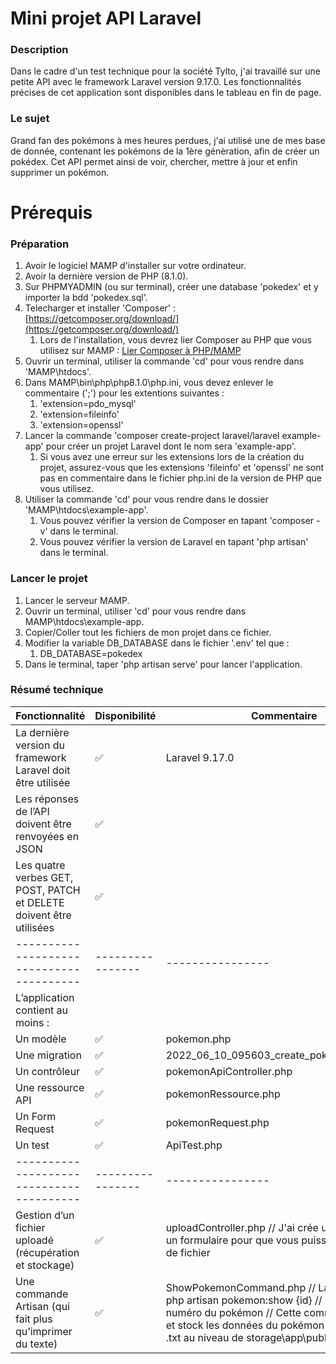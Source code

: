 # Mini projet API Laravel

### Description
Dans le cadre d'un test technique pour la société Tylto, j'ai travaillé sur une petite API avec le framework Laravel version 9.17.0. Les fonctionnalités précises de cet application sont disponibles dans le tableau en fin de page.

### Le sujet
Grand fan des pokémons à mes heures perdues, j'ai utilisé une de mes base de donnée, contenant les pokémons de la 1ère génèration, afin de créer un pokédex. Cet API permet ainsi de voir, chercher, mettre à jour et enfin supprimer un pokémon.

# Prérequis 

### Préparation
1. Avoir le logiciel MAMP d'installer sur votre ordinateur.
2. Avoir la dernière version de PHP (8.1.0).
3. Sur PHPMYADMIN (ou sur terminal), créer une database 'pokedex' et y importer la bdd 'pokedex.sql'.
4. Telecharger et installer 'Composer' : [https://getcomposer.org/download/](https://getcomposer.org/download/)
   1. Lors de l'installation, vous devrez lier Composer au PHP que vous utilisez sur MAMP : [Lier Composer à PHP/MAMP](https://documentation.mamp.info/en/MAMP-PRO-Windows/How-Tos/General/SetupComposer/#:~:text=Install%20Composer&text=Click%20on%20the%20“Composer-Setup,be%20guided%20through%20the%20installation)
5. Ouvrir un terminal, utiliser la commande 'cd' pour vous rendre dans 'MAMP\htdocs'.
6. Dans MAMP\bin\php\php8.1.0\php.ini, vous devez enlever le commentaire (';') pour les extentions suivantes : 
   1. 'extension=pdo_mysql'
   2. 'extension=fileinfo'
   3. 'extension=openssl'
7. Lancer la commande 'composer create-project laravel/laravel example-app' pour créer un projet Laravel dont le nom sera 'example-app'.
   1. Si vous avez une erreur sur les extensions lors de la création du projet, assurez-vous que les extensions 'fileinfo' et 'openssl' ne sont pas en commentaire dans le fichier php.ini de la version de PHP que vous utilisez.
8. Utiliser la commande 'cd' pour vous rendre dans le dossier 'MAMP\htdocs\example-app'.
   1. Vous pouvez vérifier la version de Composer en tapant 'composer -v' dans le terminal.
   2. Vous pouvez vérifier la version de Laravel en tapant 'php artisan' dans le terminal.

### Lancer le projet

1. Lancer le serveur MAMP.
2. Ouvrir un terminal, utiliser 'cd' pour vous rendre dans MAMP\htdocs\example-app.
3. Copier/Coller tout les fichiers de mon projet dans ce fichier.
4. Modifier la variable DB_DATABASE dans le fichier '.env' tel que :
   1. DB_DATABASE=pokedex
5. Dans le terminal, taper 'php artisan serve' pour lancer l'application.

### Résumé technique

| Fonctionnalité             | Disponibilité | Commentaire                                   | 
| ------------------- | -- | ---------------------------------------- | 
| La dernière version du framework Laravel doit être utilisée        | ✅ | Laravel 9.17.0 |
| Les réponses de l’API doivent être renvoyées en JSON                | ✅             | |
| Les quatre verbes GET, POST, PATCH et DELETE doivent être utilisées | ✅             | |
| ----------------------------------------|----------------|----------------|               
| L’application contient au moins :       |              | |                 
| Un modèle | ✅             | pokemon.php |
| Une migration                | ✅             | 2022_06_10_095603_create_pokemon_table.php |               
| Un contrôleur                  | ✅             | pokemonApiController.php |
| Une ressource API                | ✅             | pokemonRessource.php |
| Un Form Request                | ✅             | pokemonRequest.php |               
| Un test                  | ✅             | ApiTest.php |
| ----------------------------------------|----------------|----------------|   
| Gestion d’un fichier uploadé (récupération et stockage)          | ✅| uploadController.php // J'ai crée une view avec un formulaire pour que vous puissiez test l'upload de fichier |
| Une commande Artisan (qui fait plus qu’imprimer du texte)        | ✅ | ShowPokemonCommand.php // La commande : php artisan pokemon:show {id} // 'id' => Le numéro du pokémon // Cette commande récupère et stock les données du pokémon dans un fichier .txt au niveau de storage\app\public |             